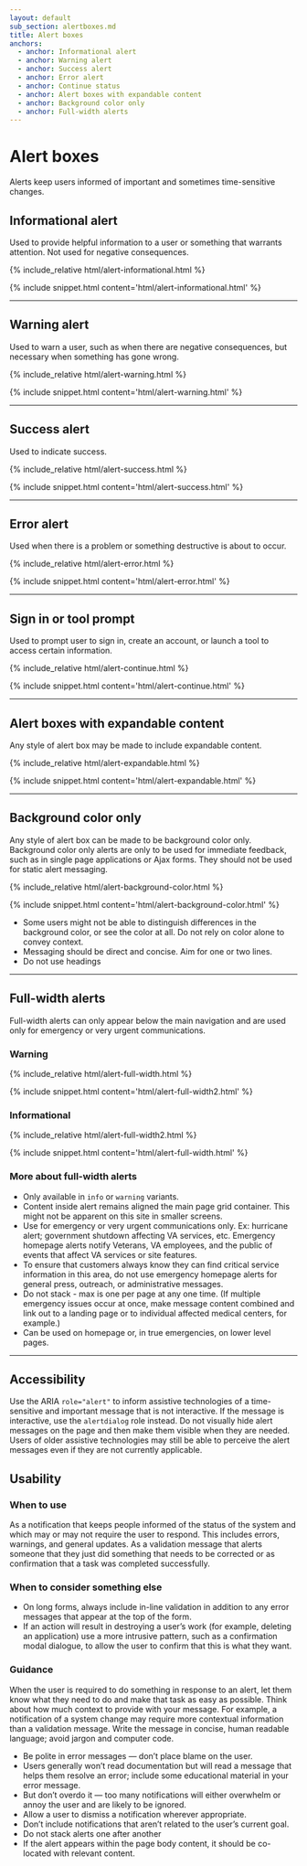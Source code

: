 ```yaml
---
layout: default
sub_section: alertboxes.md
title: Alert boxes
anchors:
  - anchor: Informational alert
  - anchor: Warning alert
  - anchor: Success alert
  - anchor: Error alert
  - anchor: Continue status
  - anchor: Alert boxes with expandable content
  - anchor: Background color only
  - anchor: Full-width alerts
---
```


# Alert boxes

<div class="va-introtext" markdown="1">
Alerts keep users informed of important and sometimes time-sensitive changes.
</div>



## Informational alert

Used to provide helpful information to a user or something that warrants attention. Not used for negative consequences.

<div class="site-showcase">
{% include_relative html/alert-informational.html %}
</div>

{% include snippet.html content='html/alert-informational.html' %}

---

## Warning alert

Used to warn a user, such as when there are negative consequences, but necessary when something has gone wrong.

<div class="site-showcase">
{% include_relative html/alert-warning.html %}
</div>

{% include snippet.html content='html/alert-warning.html' %}

---

## Success alert

Used to indicate success.

<div class="site-showcase">
{% include_relative html/alert-success.html %}
</div>

{% include snippet.html content='html/alert-success.html' %}

---

## Error alert

Used when there is a problem or something destructive is about to occur.

<div class="site-showcase">
{% include_relative html/alert-error.html %}
</div>

{% include snippet.html content='html/alert-error.html' %}

---

## Sign in or tool prompt

Used to prompt user to sign in, create an account, or launch a tool to access certain information.

<div class="site-showcase">
{% include_relative html/alert-continue.html %}
</div>

{% include snippet.html content='html/alert-continue.html' %}

---

## Alert boxes with expandable content

Any style of alert box may be made to include expandable content.

<div class="site-showcase">
{% include_relative html/alert-expandable.html %}
</div>

{% include snippet.html content='html/alert-expandable.html' %}

---

## Background color only

Any style of alert box can be made to be background color only. Background color only alerts are only to be used for immediate feedback, such as in single page applications or Ajax forms. They should not be used for static alert messaging.

<div class="site-showcase">
{% include_relative html/alert-background-color.html %}
</div>

{% include snippet.html content='html/alert-background-color.html' %}

- Some users might not be able to distinguish differences in the background color, or see the color at all. Do not rely on color alone to convey context.
- Messaging should be direct and concise. Aim for one or two lines.
- Do not use headings

---

## Full-width alerts

Full-width alerts can only appear below the main navigation and are used only for emergency or very urgent communications.

### Warning
<div class="site-showcase">
{% include_relative html/alert-full-width.html %}
</div>

{% include snippet.html content='html/alert-full-width2.html' %}

### Informational
<div class="site-showcase">
{% include_relative html/alert-full-width2.html %}
</div>

{% include snippet.html content='html/alert-full-width.html' %}

### More about full-width alerts
- Only available in `info` or `warning` variants.
- Content inside alert remains aligned the main page grid container. This might not be apparent on this site in smaller screens.
- Use for emergency or very urgent communications only. Ex: hurricane alert; government shutdown affecting VA services, etc. Emergency homepage alerts notify Veterans, VA employees, and the public of events that affect VA services or site features.
- To ensure that customers always know they can find critical service information in this area, do not use emergency homepage alerts for general press, outreach, or administrative messages.
- Do not stack - max is one per page at any one time. (If multiple emergency issues occur at once, make message content combined and link out to a landing page or to individual affected medical centers, for example.)
- Can be used on homepage or, in true emergencies, on lower level pages.

---

## Accessibility

Use the ARIA `role="alert"` to inform assistive technologies of a time-sensitive and important message that is not interactive. If the message is interactive, use the `alertdialog` role instead.
Do not visually hide alert messages on the page and then make them visible when they are needed. Users of older assistive technologies may still be able to perceive the alert messages even if they are not currently applicable.

## Usability

### When to use

As a notification that keeps people informed of the status of the system and which may or may not require the user to respond. This includes errors, warnings, and general updates.
As a validation message that alerts someone that they just did something that needs to be corrected or as confirmation that a task was completed successfully.

### When to consider something else

* On long forms, always include in-line validation in addition to any error messages that appear at the top of the form.
* If an action will result in destroying a user’s work (for example, deleting an application) use a more intrusive pattern, such as a confirmation modal dialogue, to allow the user to confirm that this is what they want.

### Guidance

When the user is required to do something in response to an alert, let them know what they need to do and make that task as easy as possible. Think about how much context to provide with your message. For example, a notification of a system change may require more contextual information than a validation message. Write the message in concise, human readable language; avoid jargon and computer code.

* Be polite in error messages — don’t place blame on the user.
* Users generally won’t read documentation but will read a message that helps them resolve an error; include some educational material in your error message.
* But don’t overdo it — too many notifications will either overwhelm or annoy the user and are likely to be ignored.
* Allow a user to dismiss a notification wherever appropriate.
* Don’t include notifications that aren’t related to the user’s current goal.
* Do not stack alerts one after another
* If the alert appears within the page body content, it should be co-located with relevant content.


